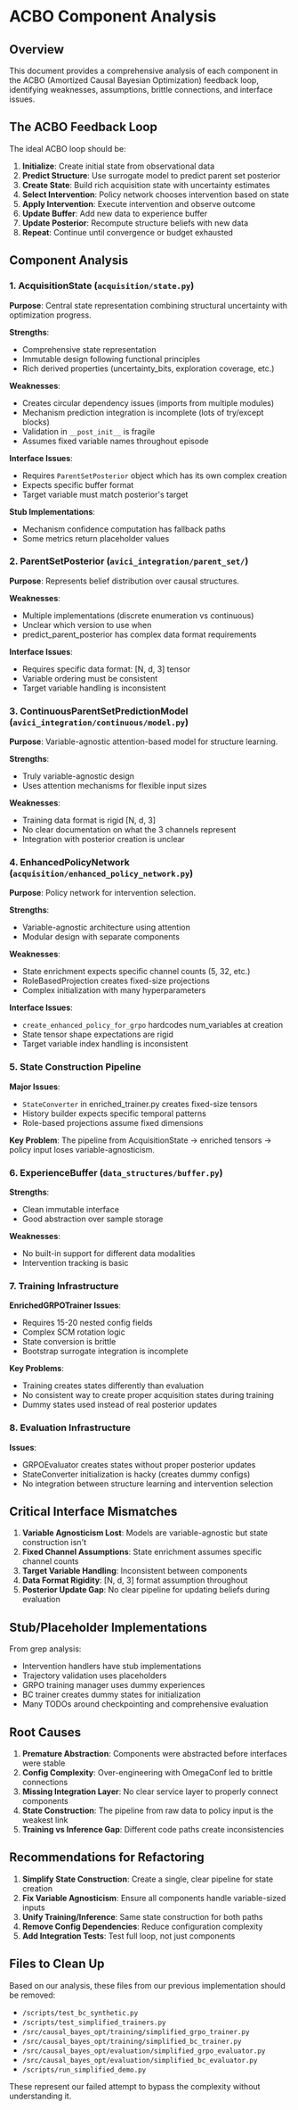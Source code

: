 # ACBO Component Analysis

## Overview

This document provides a comprehensive analysis of each component in the ACBO (Amortized Causal Bayesian Optimization) feedback loop, identifying weaknesses, assumptions, brittle connections, and interface issues.

## The ACBO Feedback Loop

The ideal ACBO loop should be:
1. **Initialize**: Create initial state from observational data
2. **Predict Structure**: Use surrogate model to predict parent set posterior
3. **Create State**: Build rich acquisition state with uncertainty estimates
4. **Select Intervention**: Policy network chooses intervention based on state
5. **Apply Intervention**: Execute intervention and observe outcome
6. **Update Buffer**: Add new data to experience buffer
7. **Update Posterior**: Recompute structure beliefs with new data
8. **Repeat**: Continue until convergence or budget exhausted

## Component Analysis

### 1. **AcquisitionState** (`acquisition/state.py`)

**Purpose**: Central state representation combining structural uncertainty with optimization progress.

**Strengths**:
- Comprehensive state representation
- Immutable design following functional principles
- Rich derived properties (uncertainty_bits, exploration coverage, etc.)

**Weaknesses**:
- Creates circular dependency issues (imports from multiple modules)
- Mechanism prediction integration is incomplete (lots of try/except blocks)
- Validation in `__post_init__` is fragile
- Assumes fixed variable names throughout episode

**Interface Issues**:
- Requires `ParentSetPosterior` object which has its own complex creation
- Expects specific buffer format
- Target variable must match posterior's target

**Stub Implementations**:
- Mechanism confidence computation has fallback paths
- Some metrics return placeholder values

### 2. **ParentSetPosterior** (`avici_integration/parent_set/`)

**Purpose**: Represents belief distribution over causal structures.

**Weaknesses**:
- Multiple implementations (discrete enumeration vs continuous)
- Unclear which version to use when
- predict_parent_posterior has complex data format requirements

**Interface Issues**:
- Requires specific data format: [N, d, 3] tensor
- Variable ordering must be consistent
- Target variable handling is inconsistent

### 3. **ContinuousParentSetPredictionModel** (`avici_integration/continuous/model.py`)

**Purpose**: Variable-agnostic attention-based model for structure learning.

**Strengths**:
- Truly variable-agnostic design
- Uses attention mechanisms for flexible input sizes

**Weaknesses**:
- Training data format is rigid [N, d, 3]
- No clear documentation on what the 3 channels represent
- Integration with posterior creation is unclear

### 4. **EnhancedPolicyNetwork** (`acquisition/enhanced_policy_network.py`)

**Purpose**: Policy network for intervention selection.

**Strengths**:
- Variable-agnostic architecture using attention
- Modular design with separate components

**Weaknesses**:
- State enrichment expects specific channel counts (5, 32, etc.)
- RoleBasedProjection creates fixed-size projections
- Complex initialization with many hyperparameters

**Interface Issues**:
- `create_enhanced_policy_for_grpo` hardcodes num_variables at creation
- State tensor shape expectations are rigid
- Target variable index handling is inconsistent

### 5. **State Construction Pipeline**

**Major Issues**:
- `StateConverter` in enriched_trainer.py creates fixed-size tensors
- History builder expects specific temporal patterns
- Role-based projections assume fixed dimensions

**Key Problem**: The pipeline from AcquisitionState → enriched tensors → policy input loses variable-agnosticism.

### 6. **ExperienceBuffer** (`data_structures/buffer.py`)

**Strengths**:
- Clean immutable interface
- Good abstraction over sample storage

**Weaknesses**:
- No built-in support for different data modalities
- Intervention tracking is basic

### 7. **Training Infrastructure**

**EnrichedGRPOTrainer Issues**:
- Requires 15-20 nested config fields
- Complex SCM rotation logic
- State conversion is brittle
- Bootstrap surrogate integration is incomplete

**Key Problems**:
- Training creates states differently than evaluation
- No consistent way to create proper acquisition states during training
- Dummy states used instead of real posterior updates

### 8. **Evaluation Infrastructure**

**Issues**:
- GRPOEvaluator creates states without proper posterior updates
- StateConverter initialization is hacky (creates dummy configs)
- No integration between structure learning and intervention selection

## Critical Interface Mismatches

1. **Variable Agnosticism Lost**: Models are variable-agnostic but state construction isn't
2. **Fixed Channel Assumptions**: State enrichment assumes specific channel counts
3. **Target Variable Handling**: Inconsistent between components
4. **Data Format Rigidity**: [N, d, 3] format assumption throughout
5. **Posterior Update Gap**: No clear pipeline for updating beliefs during evaluation

## Stub/Placeholder Implementations

From grep analysis:
- Intervention handlers have stub implementations
- Trajectory validation uses placeholders
- GRPO training manager uses dummy experiences
- BC trainer creates dummy states for initialization
- Many TODOs around checkpointing and comprehensive evaluation

## Root Causes

1. **Premature Abstraction**: Components were abstracted before interfaces were stable
2. **Config Complexity**: Over-engineering with OmegaConf led to brittle connections
3. **Missing Integration Layer**: No clear service layer to properly connect components
4. **State Construction**: The pipeline from raw data to policy input is the weakest link
5. **Training vs Inference Gap**: Different code paths create inconsistencies

## Recommendations for Refactoring

1. **Simplify State Construction**: Create a single, clear pipeline for state creation
2. **Fix Variable Agnosticism**: Ensure all components handle variable-sized inputs
3. **Unify Training/Inference**: Same state construction for both paths
4. **Remove Config Dependencies**: Reduce configuration complexity
5. **Add Integration Tests**: Test full loop, not just components

## Files to Clean Up

Based on our analysis, these files from our previous implementation should be removed:
- `/scripts/test_bc_synthetic.py`
- `/scripts/test_simplified_trainers.py`
- `/src/causal_bayes_opt/training/simplified_grpo_trainer.py`
- `/src/causal_bayes_opt/training/simplified_bc_trainer.py`
- `/src/causal_bayes_opt/evaluation/simplified_grpo_evaluator.py`
- `/src/causal_bayes_opt/evaluation/simplified_bc_evaluator.py`
- `/scripts/run_simplified_demo.py`

These represent our failed attempt to bypass the complexity without understanding it.
